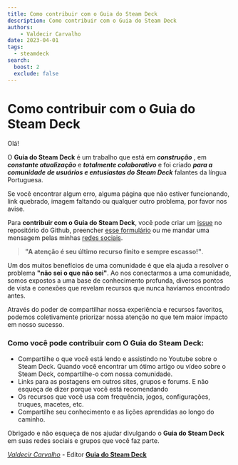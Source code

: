 ```yaml
---
title: Como contribuir com o Guia do Steam Deck 
description: Como contribuir com o Guia do Steam Deck 
authors:
    - Valdecir Carvalho
date: 2023-04-01
tags:
  - steamdeck
search:
  boost: 2
  exclude: false
---
```


# Como contribuir com o Guia do Steam Deck
Olá! 

O **Guia do Steam Deck** é um trabalho que está em _**construção**_ , em _**constante atualização**_ e _**totalmente colaborativo**_ e foi criado _**para a comunidade de usuários e entusiastas do Steam Deck**_  falantes da língua Portuguesa.

Se você encontrar algum erro, alguma página que não estiver funcionando, link quebrado, imagem faltando ou qualquer outro problema, por favor nos avise.

Para **contribuir com o Guia do Steam Deck**, você pode criar um [issue](https://github.com/valdecircarvalho/guia-do-steam-deck/issues) no repositório do Github, preencher [esse formulário](https://forms.gle/PA2i5HFoY5pu5JBL6) ou me mandar uma mensagem pelas minhas [redes sociais](https://iamval.me).

> **__"A atenção é seu último recurso finito e sempre escasso!"__**. 

Um dos muitos benefícios de uma comunidade é que ela ajuda a resolver o problema **"não sei o que não sei"**. Ao nos conectarmos a uma comunidade, somos expostos a uma base de conhecimento profunda, diversos pontos de vista e conexões que revelam recursos que nunca havíamos encontrado antes.

Através do poder de compartilhar nossa experiência e recursos favoritos, podemos coletivamente priorizar nossa atenção no que tem maior impacto em nosso sucesso.

### Como você pode contribuir com O Guia do Steam Deck:

- Compartilhe o que você está lendo e assistindo no Youtube sobre o Steam Deck. Quando você encontrar um ótimo artigo ou vídeo sobre o Steam Deck, compartilhe-o com nossa comunidade.
- Links para as postagens em outros sites, grupos e forums. E não esqueça de dizer porque você está recomendando
- Os recursos que você usa com frequência, jogos, configurações, truques, macetes, etc.
- Compartilhe seu conhecimento e as lições aprendidas ao longo do caminho.

Obrigado e não esqueça de nos ajudar divulgando o **Guia do Steam Deck** em suas redes sociais e grupos que você faz parte. 

[_Valdecir Carvalho_](https://iamval.me) - Editor [**Guia do Steam Deck**](https://guiadosteamdeck.com.br)